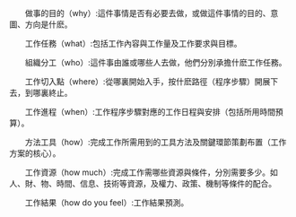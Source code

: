 　　做事的目的（why）:這件事情是否有必要去做，或做這件事情的目的、意圖、方向是什麽。  

　　工作任務（what）:包括工作內容與工作量及工作要求與目標。   

　　組織分工（who）:這件事由誰或哪些人去做，他們分別承擔什麽工作任務。   

　　工作切入點（where）:從哪裏開始入手，按什麽路徑（程序步驟）開展下去，到哪裏終止。   

　　工作進程（when）:工作程序步驟對應的工作日程與安排（包括所用時間預算）。   

　　方法工具（how）:完成工作所需用到的工具方法及關鍵環節策劃布置（工作方案的核心）。   

　　工作資源（how much）:完成工作需哪些資源與條件，分別需要多少。如人、財、物、時間、信息、技術等資源，及權力、政策、機制等條件的配合。   

　　工作結果（how do you feel）:工作結果預測。  
